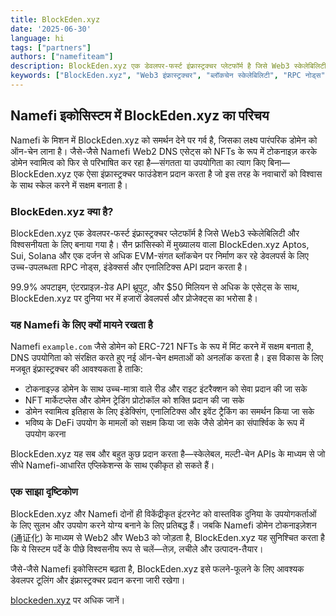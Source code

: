 ```yaml
---
title: BlockEden.xyz
date: '2025-06-30'
language: hi
tags: ["partners"]
authors: ["namefiteam"]
description: BlockEden.xyz एक डेवलपर-फर्स्ट इंफ्रास्ट्रक्चर प्लेटफॉर्म है जिसे Web3 स्केलेबिलिटी और विश्वसनीयता के लिए बनाया गया है।
keywords: ["BlockEden.xyz", "Web3 इंफ्रास्ट्रक्चर", "ब्लॉकचेन स्केलेबिलिटी", "RPC नोड्स", "Aptos", "Sui", "Solana", "EVM ब्लॉकचेन", "Namefi", "विकेंद्रीकृत इंटरनेट"]
---
```



## **Namefi इकोसिस्टम में BlockEden.xyz का परिचय**

Namefi के मिशन में BlockEden.xyz को समर्थन देने पर गर्व है, जिसका लक्ष्य पारंपरिक डोमेन को ऑन-चेन लाना है। जैसे-जैसे Namefi Web2 DNS एसेट्स को NFTs के रूप में टोकनाइज़ करके डोमेन स्वामित्व को फिर से परिभाषित कर रहा है—संगतता या उपयोगिता का त्याग किए बिना—BlockEden.xyz एक ऐसा इंफ्रास्ट्रक्चर फाउंडेशन प्रदान करता है जो इस तरह के नवाचारों को विश्वास के साथ स्केल करने में सक्षम बनाता है।

### **BlockEden.xyz क्या है?**

BlockEden.xyz एक डेवलपर-फर्स्ट इंफ्रास्ट्रक्चर प्लेटफॉर्म है जिसे Web3 स्केलेबिलिटी और विश्वसनीयता के लिए बनाया गया है। सैन फ्रांसिस्को में मुख्यालय वाला BlockEden.xyz Aptos, Sui, Solana और एक दर्जन से अधिक EVM-संगत ब्लॉकचेन पर निर्माण कर रहे डेवलपर्स के लिए उच्च-उपलब्धता RPC नोड्स, इंडेक्सर्स और एनालिटिक्स API प्रदान करता है।

99.9% अपटाइम, एंटरप्राइज़-ग्रेड API थ्रूपुट, और $50 मिलियन से अधिक के एसेट्स के साथ, BlockEden.xyz पर दुनिया भर में हजारों डेवलपर्स और प्रोजेक्ट्स का भरोसा है।

### **यह Namefi के लिए क्यों मायने रखता है**

Namefi `example.com` जैसे डोमेन को ERC-721 NFTs के रूप में मिंट करने में सक्षम बनाता है, DNS उपयोगिता को संरक्षित करते हुए नई ऑन-चेन क्षमताओं को अनलॉक करता है। इस विकास के लिए मजबूत इंफ्रास्ट्रक्चर की आवश्यकता है ताकि:

*   टोकनाइज़्ड डोमेन के साथ उच्च-मात्रा वाले रीड और राइट इंटरैक्शन को सेवा प्रदान की जा सके
*   NFT मार्केटप्लेस और डोमेन ट्रेडिंग प्रोटोकॉल को शक्ति प्रदान की जा सके
*   डोमेन स्वामित्व इतिहास के लिए इंडेक्सिंग, एनालिटिक्स और इवेंट ट्रैकिंग का समर्थन किया जा सके
*   भविष्य के DeFi उपयोग के मामलों को सक्षम किया जा सके जैसे डोमेन का संपार्श्विक के रूप में उपयोग करना

BlockEden.xyz यह सब और बहुत कुछ प्रदान करता है—स्केलेबल, मल्टी-चेन APIs के माध्यम से जो सीधे Namefi-आधारित एप्लिकेशन्स के साथ एकीकृत हो सकते हैं।

### **एक साझा दृष्टिकोण**

BlockEden.xyz और Namefi दोनों ही विकेंद्रीकृत इंटरनेट को वास्तविक दुनिया के उपयोगकर्ताओं के लिए सुलभ और उपयोग करने योग्य बनाने के लिए प्रतिबद्ध हैं। जबकि Namefi डोमेन टोकनाइज़ेशन (通证化) के माध्यम से Web2 और Web3 को जोड़ता है, BlockEden.xyz यह सुनिश्चित करता है कि ये सिस्टम पर्दे के पीछे विश्वसनीय रूप से चलें—तेज़, लचीले और उत्पादन-तैयार।

जैसे-जैसे Namefi इकोसिस्टम बढ़ता है, BlockEden.xyz इसे फलने-फूलने के लिए आवश्यक डेवलपर टूलिंग और इंफ्रास्ट्रक्चर प्रदान करना जारी रखेगा।

[blockeden.xyz](https://blockeden.xyz) पर अधिक जानें।